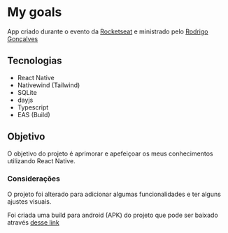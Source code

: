 # My goals

App criado durante o evento da [Rocketseat](https://www.rocketseat.com.br/) e ministrado pelo [Rodrigo Gonçalves](https://github.com/orodrigogo)

## Tecnologias

- React Native
- Nativewind (Tailwind)
- SQLite
- dayjs
- Typescript
- EAS (Build)

## Objetivo

O objetivo do projeto é aprimorar e apefeiçoar os meus conhecimentos utilizando React Native.

### Considerações

O projeto foi alterado para adicionar algumas funcionalidades e ter alguns ajustes visuais. 

Foi criada uma build para android (APK) do projeto que pode ser baixado através [desse link](https://expo.dev/accounts/indianajou/projects/my-goals/builds/103921dc-bd29-4952-874c-502bf05b9df4)
